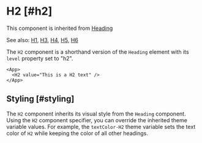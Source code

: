 # H2 [#h2]

This component is inherited from [Heading](components/Heading)

See also: [H1](components/H1), [H3](components/H3), [H4](components/H4), [H5](components/H5), [H6](components/H6)

The `H2` component is a shorthand version of the `Heading` element with its `level` property set to "h2".

```xmlui-pg copy display name="H2 example"
<App>
  <H2 value="This is a H2 text" />
</App>
```

## Styling [#styling]

The `H2` component inherits its visual style from the `Heading` component.
Using the `H2` component specifier, you can override the inherited theme variable values.
For example, the `textColor-H2` theme variable sets the text color of `H2` while keeping the color of all other headings.


